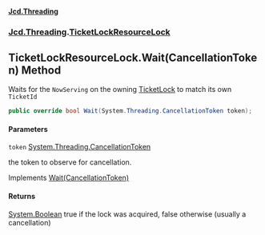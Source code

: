 #### [Jcd.Threading](index.md 'index')
### [Jcd.Threading](Jcd.Threading.md 'Jcd.Threading').[TicketLockResourceLock](TicketLockResourceLock.md 'Jcd.Threading.TicketLockResourceLock')

## TicketLockResourceLock.Wait(CancellationToken) Method

Waits for the `NowServing` on the owning [TicketLock](TicketLock.md 'Jcd.Threading.TicketLock')
to match its own `TicketId`

```csharp
public override bool Wait(System.Threading.CancellationToken token);
```
#### Parameters

<a name='Jcd.Threading.TicketLockResourceLock.Wait(System.Threading.CancellationToken).token'></a>

`token` [System.Threading.CancellationToken](https://docs.microsoft.com/en-us/dotnet/api/System.Threading.CancellationToken 'System.Threading.CancellationToken')

the token to observe for cancellation.

Implements [Wait(CancellationToken)](IResourceLock.Wait.TET9I9Gih4bCELZJIopdow.md 'Jcd.Threading.IResourceLock.Wait(System.Threading.CancellationToken)')

#### Returns
[System.Boolean](https://docs.microsoft.com/en-us/dotnet/api/System.Boolean 'System.Boolean')
true if the lock was acquired, false otherwise (usually a cancellation)